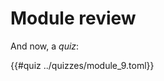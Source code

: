# Module review

<!-- src/your-chapter.md -->

And now, a _quiz_:

{{#quiz ../quizzes/module_9.toml}}